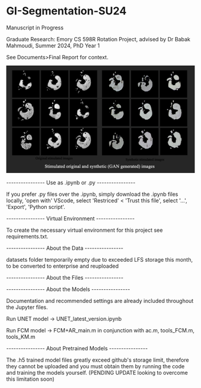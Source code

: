 # GI-Segmentation-SU24

Manuscript in Progress

Graduate Research: Emory CS 598R Rotation Project, advised by Dr Babak Mahmoudi, Summer 2024, PhD Year 1

See Documents>Final Report for context. 

![vns](vns.png)

----------------  Use as .ipynb or .py ----------------

If you prefer .py files over the .ipynb, simply download the .ipynb files locally, 'open with' VScode, select 'Restriced' < 'Trust this file', select '...', 'Export', 'Python script'. 

----------------  Virtual Environment ----------------

To create the necessary virtual environment for this project see requirements.txt.

---------------- About the Data ----------------


datasets folder temporarily empty due to exceeded LFS storage this month, to be converted to enterprise and reuploaded

----------------  About the Files ----------------

----------------  About the Models ----------------

Documentation and recommended settings are already included throughout the Jupyter files. 

Run UNET model -> UNET_latest_version.ipynb

Run FCM model -> FCM+AR_main.m in conjunction with ac.m, tools_FCM.m, tools_KM.m

----------------  About Pretrained Models ----------------

The .h5 trained model files greatly exceed github's storage limit, therefore they cannot be uploaded and you must obtain them by running the code and training the models yourself. (PENDING UPDATE looking to overcome this limitation soon)
